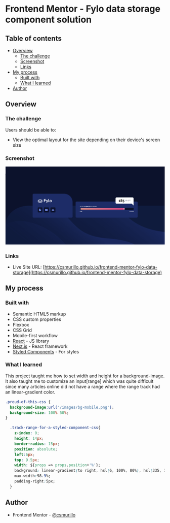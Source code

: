 # Frontend Mentor - Fylo data storage component solution

## Table of contents

- [Overview](#overview)
  - [The challenge](#the-challenge)
  - [Screenshot](#screenshot)
  - [Links](#links)
- [My process](#my-process)
  - [Built with](#built-with)
  - [What I learned](#what-i-learned)
- [Author](#author)

## Overview

### The challenge

Users should be able to:

- View the optimal layout for the site depending on their device's screen size

### Screenshot

![](./screenshot.png)

### Links

- Live Site URL: [https://csmurillo.github.io/frontend-mentor-fylo-data-storage](https://csmurillo.github.io/frontend-mentor-fylo-data-storage)

## My process

### Built with

- Semantic HTML5 markup
- CSS custom properties
- Flexbox
- CSS Grid
- Mobile-first workflow
- [React](https://reactjs.org/) - JS library
- [Next.js](https://nextjs.org/) - React framework
- [Styled Components](https://styled-components.com/) - For styles


### What I learned

This project taught me how to set width and height for a background-image. It also taught me to customize an input[range] which was quite difficult since many articles online did not have a range where the range track had an linear-gradient color. 

```css
.proud-of-this-css {
  background-image:url('/images/bg-mobile.png');
  background-size: 100% 50%;
}
```
```css
  .track-range-for-a-styled-component-css{
    z-index: 0;
    height: 14px;
    border-radius: 15px;
    position: absolute;
    left:6px;
    top: 9.5px;
    width: ${props => props.position+'%'};
    background: linear-gradient(to right, hsl(6, 100%, 80%), hsl(335, 100%, 65%));
    max-width:98.9%;
    padding-right:5px;
  }
```

## Author

- Frontend Mentor - [@csmurillo](https://www.frontendmentor.io/profile/csmurillo)


